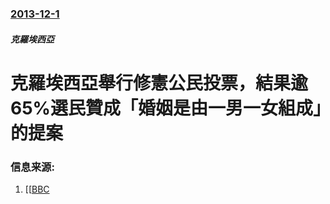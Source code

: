 ### [2013-12-1](/news/2013/12/1/index.md)

##### 克羅埃西亞
#  克羅埃西亞舉行修憲公民投票，結果逾65%選民贊成「婚姻是由一男一女組成」的提案 




### 信息来源:

1. [[[BBC](http://www.bbc.co.uk/news/world-europe-25172778)
